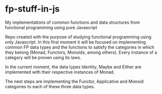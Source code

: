 # fp-stuff-in-js
My implementations of common functions and data structures from functional programming using pure Javascript

Repo created with the purpose of studying functional programming using only Javascript. In this first moment it will be focused on implementing common FP data types and the functions to satisfy the categories in which they belong (Monad, Functors, Monoids, among others). Every instance of a category will be proven using its laws.

In the current moment, the data types Identity, Maybe and Either are implemented with their respective instances of Monad.

The next steps are implementing the Functor, Applicative and Monoid categories to each of these three data types.




